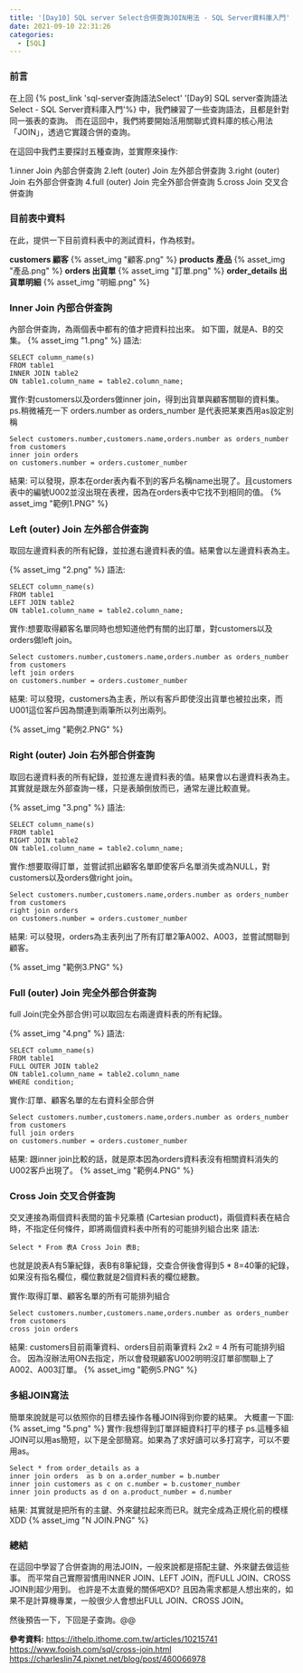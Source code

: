 ```yaml
---
title: '[Day10] SQL server Select合併查詢JOIN用法 - SQL Server資料庫入門'
date: 2021-09-10 22:31:26
categories:
  - [SQL]
---
```

### 前言
在上回 {% post_link 'sql-server查詢語法Select' '[Day9] SQL server查詢語法Select - SQL Server資料庫入門'%} 中，我們練習了一些查詢語法，且都是針對同一張表的查詢。
而在這回中，我們將要開始活用關聯式資料庫的核心用法「JOIN」，透過它實踐合併的查詢。

在這回中我們主要探討五種查詢，並實際來操作:

1.inner Join 內部合併查詢
2.left (outer) Join 左外部合併查詢
3.right (outer) Join 右外部合併查詢
4.full (outer) Join 完全外部合併查詢
5.cross Join 交叉合併查詢


### 目前表中資料
在此，提供一下目前資料表中的測試資料，作為核對。

**customers 顧客**
{% asset_img "顧客.png" %}
**products 產品**
{% asset_img "產品.png" %}
**orders 出貨單**
{% asset_img "訂單.png" %}
**order_details 出貨單明細**
{% asset_img "明細.png" %}


### Inner Join  內部合併查詢
內部合併查詢，為兩個表中都有的值才把資料拉出來。
如下圖，就是A、B的交集。
{% asset_img "1.png" %}
語法:
```
SELECT column_name(s)
FROM table1
INNER JOIN table2
ON table1.column_name = table2.column_name;
```

實作:對customers以及orders做inner join，得到出貨單與顧客關聯的資料集。
ps.稍微補充一下 orders.number as orders_number 是代表把某東西用as設定別稱

```
Select customers.number,customers.name,orders.number as orders_number 
from customers 
inner join orders 
on customers.number = orders.customer_number
```
結果:
可以發現，原本在order表內看不到的客戶名稱name出現了。且customers表中的編號U002並沒出現在表裡，因為在orders表中它找不到相同的值。
{% asset_img "範例1.PNG" %}

### Left (outer) Join 左外部合併查詢
取回左邊資料表的所有紀錄，並拉進右邊資料表的值。結果會以左邊資料表為主。

{% asset_img "2.png" %}
語法:
```
SELECT column_name(s)
FROM table1
LEFT JOIN table2
ON table1.column_name = table2.column_name;
```

實作:想要取得顧客名單同時也想知道他們有關的出訂單，對customers以及orders做left join。
```
Select customers.number,customers.name,orders.number as orders_number 
from customers
left join orders 
on customers.number = orders.customer_number
```
結果:
可以發現，customers為主表，所以有客戶即使沒出貨單也被拉出來，而U001這位客戶因為關連到兩筆所以列出兩列。

{% asset_img "範例2.PNG" %}

### Right (outer) Join 右外部合併查詢
取回右邊資料表的所有紀錄，並拉進左邊資料表的值。結果會以右邊資料表為主。
其實就是跟左外部查詢一樣，只是表顛倒放而已，通常左邊比較直覺。

{% asset_img "3.png" %}
語法:
```
SELECT column_name(s)
FROM table1
RIGHT JOIN table2
ON table1.column_name = table2.column_name;
```

實作:想要取得訂單，並嘗試抓出顧客名單即使客戶名單消失或為NULL，對customers以及orders做right join。
```
Select customers.number,customers.name,orders.number as orders_number 
from customers 
right join orders 
on customers.number = orders.customer_number
```
結果:
可以發現，orders為主表列出了所有訂單2筆A002、A003，並嘗試關聯到顧客。

{% asset_img "範例3.PNG" %}

### Full (outer) Join 完全外部合併查詢
full Join(完全外部合併)可以取回左右兩邊資料表的所有紀錄。

{% asset_img "4.png" %}
語法:
```
SELECT column_name(s)
FROM table1
FULL OUTER JOIN table2
ON table1.column_name = table2.column_name
WHERE condition; 
```
實作:訂單、顧客名單的左右資料全部合併
```
Select customers.number,customers.name,orders.number as orders_number 
from customers 
full join orders 
on customers.number = orders.customer_number
```
結果:
跟inner join比較的話，就是原本因為orders資料表沒有相關資料消失的U002客戶出現了。
{% asset_img "範例4.PNG" %}

### Cross Join 交叉合併查詢
交叉連接為兩個資料表間的笛卡兒乘積 (Cartesian product)，兩個資料表在結合時，不指定任何條件，即將兩個資料表中所有的可能排列組合出來
語法:
```
Select * From 表A Cross Join 表B;
```
也就是說表A有5筆紀錄，表B有8筆紀錄，交查合併後會得到5 * 8=40筆的紀錄，如果沒有指名欄位，欄位數就是2個資料表的欄位總數。

實作:取得訂單、顧客名單的所有可能排列組合
```
Select customers.number,customers.name,orders.number as orders_number 
from customers 
cross join orders 
```
結果:
customers目前兩筆資料、orders目前兩筆資料 2x2 = 4 所有可能排列組合。
因為沒辦法用ON去指定，所以會發現顧客U002明明沒訂單卻關聯上了A002、A003訂單。
{% asset_img "範例5.PNG" %}

### 多組JOIN寫法
簡單來說就是可以依照你的目標去操作各種JOIN得到你要的結果。
大概畫一下圖:
{% asset_img "5.png" %}
實作:我想得到訂單詳細資料打平的樣子
ps.這種多組JOIN可以用as簡短，以下是全部簡寫。如果為了求好讀可以多打寫字，可以不要用as。
```
Select * from order_details as a
inner join orders  as b on a.order_number = b.number
inner join customers as c on c.number = b.customer_number
inner join products as d on a.product_number = d.number
```
結果:
其實就是把所有的主鍵、外來鍵拉起來而已R。就完全成為正規化前的模樣XDD
{% asset_img "N JOIN.PNG" %}

### 總結

在這回中學習了合併查詢的用法JOIN，一般來說都是搭配主鍵、外來鍵去做這些事。
而平常自己實際習慣用INNER JOIN、LEFT JOIN，而FULL JOIN、CROSS JOIN則超少用到。
也許是不太直覺的關係吧XD?
且因為需求都是人想出來的，如果不是計算機專業，一般很少人會想出FULL JOIN、CROSS JOIN。

然後預告一下，下回是子查詢。@@

**參考資料:**
https://ithelp.ithome.com.tw/articles/10215741
https://www.fooish.com/sql/cross-join.html
https://charleslin74.pixnet.net/blog/post/460066978